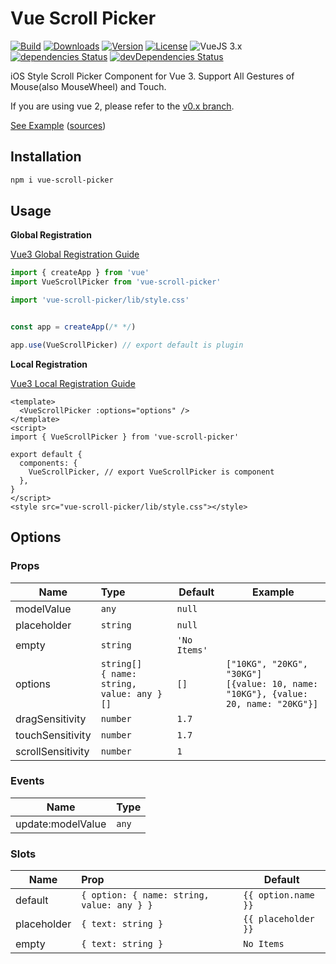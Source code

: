 # Vue Scroll Picker

<p>
  <a href="https://github.com/wan2land/vue-scroll-picker/actions?query=workflow%3A%22Node.js+CI%22"><img alt="Build" src="https://img.shields.io/github/workflow/status/wan2land/vue-scroll-picker/Node.js%20CI?logo=github&style=flat-square" /></a>
  <a href="https://npmcharts.com/compare/vue-scroll-picker?minimal=true"><img alt="Downloads" src="https://img.shields.io/npm/dt/vue-scroll-picker.svg?style=flat-square" /></a>
  <a href="https://www.npmjs.com/package/vue-scroll-picker"><img alt="Version" src="https://img.shields.io/npm/v/vue-scroll-picker.svg?style=flat-square" /></a>
  <a href="https://www.npmjs.com/package/vue-scroll-picker"><img alt="License" src="https://img.shields.io/npm/l/vue-scroll-picker.svg?style=flat-square" /></a>
  <img alt="VueJS 3.x" src="https://img.shields.io/badge/vue.js-3.x-brightgreen.svg?style=flat-square" />
  <br />
  <a href="https://david-dm.org/wan2land/vue-scroll-picker"><img alt="dependencies Status" src="https://img.shields.io/david/wan2land/vue-scroll-picker.svg?style=flat-square" /></a>
  <a href="https://david-dm.org/wan2land/vue-scroll-picker?type=dev"><img alt="devDependencies Status" src="https://img.shields.io/david/dev/wan2land/vue-scroll-picker.svg?style=flat-square" /></a>
</p>

iOS Style Scroll Picker Component for Vue 3. Support All Gestures of Mouse(also MouseWheel) and Touch.

If you are using vue 2, please refer to the [v0.x branch](https://github.com/wan2land/vue-scroll-picker/tree/0.x-vue2).

 [See Example](http://vue-scroll-picker.dist.be) ([sources](./example))

## Installation

```bash
npm i vue-scroll-picker
```

## Usage

**Global Registration**

[Vue3 Global Registration Guide](https://v3.vuejs.org/guide/component-registration.html#global-registration)

```js
import { createApp } from 'vue'
import VueScrollPicker from 'vue-scroll-picker'

import 'vue-scroll-picker/lib/style.css'


const app = createApp(/* */)

app.use(VueScrollPicker) // export default is plugin

```

**Local Registration**

[Vue3 Local Registration Guide](https://v3.vuejs.org/guide/component-registration.html#local-registration)

```vue
<template>
  <VueScrollPicker :options="options" />
</template>
<script>
import { VueScrollPicker } from 'vue-scroll-picker'

export default {
  components: {
    VueScrollPicker, // export VueScrollPicker is component
  },
}
</script>
<style src="vue-scroll-picker/lib/style.css"></style>
```

## Options

### Props

| Name              | Type      | Default  | Example  |
| ----------------- |:--------- | -------- | -------- |
| modelValue        | `any`     | `null`   |          |
| placeholder       | `string`  | `null`   |          |
| empty             | `string`  | `'No Items'`  |     |
| options           | `string[]`<br />`{ name: string, value: any }[]` | `[]`  | `["10KG", "20KG", "30KG"]`<br />`[{value: 10, name: "10KG"}, {value: 20, name: "20KG"}]` |
| dragSensitivity   | `number`  | `1.7`    |          |
| touchSensitivity  | `number`  | `1.7`    |          |
| scrollSensitivity | `number`  | `1`      |          |

### Events

| Name             | Type      |
| ----------------- |:--------- |
| update:modelValue | `any`     |

### Slots

| Name            | Prop      | Default  |
| --------------- |:--------- | -------- |
| default         | `{ option: { name: string, value: any } }` | `{{ option.name }}`  |
| placeholder     | `{ text: string }`  | `{{ placeholder }}` |
| empty           | `{ text: string }`  | `No Items`          |
